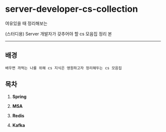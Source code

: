 # server-developer-cs-collection

여유있을 때 정리해보는</br>

(스터디용) Server 개발자가 갖추어야 할 cs 모음집 정리 본

---

## 배경

    배우면 까먹는 나를 위해 cs 지식은 영원하고자 정리해두는 cs 모음집

## 목차

1. **Spring**

2. **MSA**

3. **Redis**

4. **Kafka**
